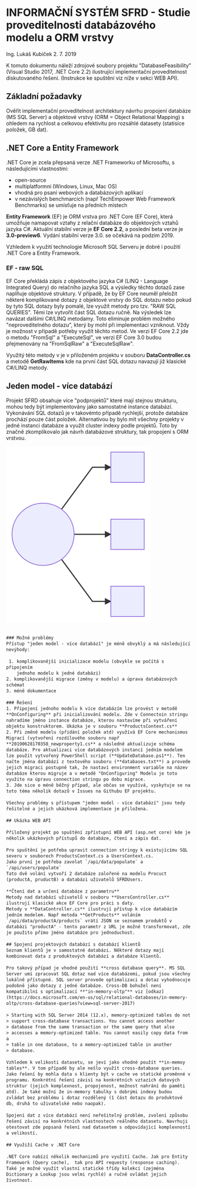 # INFORMAČNÍ SYSTÉM SFRD - Studie proveditelnosti databázového modelu a ORM vrstvy

Ing. Lukáš Kubíček
2. 7. 2019

K tomuto dokumentu náleží zdrojové soubory projektu "DatabaseFeasibility" (Visual Studio 2017, .NET Core 2.2) ilustrující implementační proveditelnost diskutovaného řešení. (Instrukce ke spuštění viz níže v sekci WEB API).

## Základní požadavky

Ověřit implementační proveditelnost architektury návrhu propojení databáze (MS SQL Server) a objektové vrstvy (ORM = Object Relational Mapping) s ohledem na rychlost a celkovou efektivitu pro rozsáhlé datasety (statisíce položek, GB dat).

## .NET Core a Entity Framework
.NET Core je zcela přepsaná verze .NET Frameworku of Microsoftu, s následujícími vlastnostmi:

 - open-source
 - multiplatformní (Windows, Linux, Mac OS)
 - vhodná pro psaní webových a databázových aplikací
 - v nezávislých benchmarcích (např TechEmpower Web Framework Benchmarks) se umísťuje na předních místech

**Entity Framework** (EF) je ORM vrstva pro .NET Core (EF Core), která umožňuje namapovat vztahy z relační databáze do objektových vztahů jazyka C#. Aktuální stabilní verze je **EF Core 2.2**, a poslední beta verze je **3.0-preview6**. Vydání stabilní verze 3.0. se očekává na podzim 2019.

Vzhledem k využití technologie Microsoft SQL Serveru je dobré i použití .NET Core a Entity Framework.

### EF - raw SQL
EF Core překládá zápis z objektového jazyka C# (LINQ - Language Integrated Query) do relačního jazyka SQL a výsledky těchto dotazů zase naplňuje objektové struktury.
V případě, že by EF Core neuměl přeložit některé komplikované dotazy z objektové vrstvy do SQL dotazu nebo pokud by tyto SQL dotazy byly pomalé, lze využít metody  pro tzv. "RAW SQL QUERIES". Těmi lze vytvořit část SQL dotazu ručně. Na výsledek lze navázat dalšími C#/LINQ metodamy.
Toto eliminuje problém možného "neproveditelného dotazu", který by mohl při implementaci vzniknout. Vždy je možnost v případě potřeby využít těchto metod.
Ve verzi EF Core 2.2 jde o metodu "FromSql" a "ExecuteSql", ve verzi EF Core 3.0 budou přejmenovány na "FromSqlRaw" a "ExecuteSqlRaw".

Využitý této metody v je v přiloženém projektu v souboru **DataController.cs** a metodě **GetRawItems** kde na první část SQL dotazu navazují již klasické C#/LINQ metody.

## Jeden model - více databází

Projekt SFRD obsahuje více "podprojektů" které mají stejnou strukturu, mohou tedy být implementovány jako samostatné instance databází. Vykonávání SQL dotazů je v takovémto případě rychlejší, protože databáze prochází pouze část položek.
Alternativou by bylo mít všechny projekty v jedné instanci databáze a  využít cluster indexy podle projektů. Toto by značně zkomplikovalo jak návrh databázové struktury, tak propojení s ORM vrstvou.


![diagram](mermaid-diagram-20190703134452.svg "Jeden model - více databází" )
```

### Možné problémy
Přístup "jeden model - více databází" je méně obvyklý a má následující nevýhody:

 1. komplikovanější inicializace modelu (obvykle se počítá s připojením
    jednoho modelu k jedné databázi)
2. komplikovanější migrace (změny v modelu) a úprava databázových schémat
3. méně dokumentace

### Řešení
1. Připojení jednoho modelu k více databázím lze provést v metodě **OnConfiguring** při inicializování modelu. Zde v Connectoin stringu nahradíme jméno instance databáze, kterou nastavíme při vytváření objektu konstruktorem. Ukázka je v souboru **ProductsContext.cs**
2. Při změně modelu (přidání položek atd) využívá EF Core mechanismus Migrací (vytvoření rozdílového souboru např **20190628170358_newproperty1.cs** a následně aktualizuje schéma databáze. Pro aktualizaci více databázových instancí jedním modelem lze použít vytvořený PowerShell script (**UpdateDatabase.ps1**). Ten načte jména databází z textového souboru (**databases.txt**) a provede jejich migraci postupně tak, že nastaví environment variable na název databáze kterou migruje a v metodě "OnConfiguring" Modelu je toto využito na úpravu connection stringu po dobu migrace.
3. Jde sice o méně běžný případ, ale občas se využívá, vyskytuje se na toto téma několik dotazů v Issues na Githubu EF projektu.

Všechny problémy s přístupem "jeden model - více databází" jsou tedy řešitelné a jejich ukázková implementace je přiložena.

## Ukázka WEB API

Přiložený projekt po spuštění zpřístupní WEB API (asp.net core) kde je několik ukázkových přístupů do databáze, čtení a zápis dat.

Pro spuštění je potřeba upravit connection stringy k existujícímu SQL severu v souborech ProductsContext.cs a UsersContext.cs.
Jako první je potřeba zavolat `/api/data/populate` a `/api/users/populate`
Tato dvě volání vytvoří 2 databáze zalořené na modelu Procuct (productA, pruductB) a databázi uživatelů SFRDUsers.

**Čtení dat a určení databáze z parametru**
Metody nad databází uživatelů v souboru **UsersController.cs** ilustrují klasické akce EF Core pro práci s daty.
Metody v **DataController.cs** ilustrují přístup k více databázím jedním modelem. Např metoda **GetProducts** voláním `/api/data/productA/products` vrátí JSON se seznamem produktů v databázi "productA" - tento parametr z URL je možné transformovat, zde je použito přímo jméno databáze pro jednoduchost.

## Spojení projektových databází s databází klientů
Seznam klientů je v samostatné databázi. Některé dotazy mají kombinovat data z produktových databází a databáze klientů.

Pro takový případ je vhodné použití **cross database query**. MS SQL Server umí zpracovat SQL dotaz nad více databázemi, pokud jsou všechny lokálně přístupné. SQL server provede optimalizaci a dotaz vyhodnocuje podobně jako dotazy z jedné databáze. Cross-DB bohužel není kompatibilní s optimalizací **"in-memory-oltp"** viz [odkaz](https://docs.microsoft.com/en-us/sql/relational-databases/in-memory-oltp/cross-database-queries?view=sql-server-2017)

> Starting with SQL Server 2014 (12.x), memory-optimized tables do not
> support cross-database transactions. You cannot access another
> database from the same transaction or the same query that also
> accesses a memory-optimized table. You cannot easily copy data from a
> table in one database, to a memory-optimized table in another
> database.

Vzhledem k velikosti datasetu, se jeví jako vhodné použít **in-memoy tables**. V tom případě by ale nešlo využít cross-database queries. Jako řešení by mohla data s klienty být v cache ve statické proměnné v programu. Konkrétní řešení závisí na konkrétních vztazích datových struktur (jejich komplexnost, propojenost, možnost nahrání do paměti atd). Je také možní že in-memory tabulky s dobrými indexy budou zvládat bez problému i dotaz rozdělený (1 část dotazu do produktové db, druhá to uživatelské nebo naopak).

Spojení dat z více databází není neřešitelný problém, zvolení způsobu řešení závisí na konkrétních vlastnostech reálného datasetu. Navrhuji otestovat zde popsaná řešení nad datasetem s odpovídající komplexností a velikostí.

## Využiží Cache v .NET Core

.NET Core nabízí několik mechanizmů pro využití Cache. Jak pro Entity Framework (Query cache),  tak pro API requesty (response caching). Také je možné využít vlastní statické třídy kolekcí (zejména Dictionary a Lookup jsou velmi rychlé) a ručně ovládat jejich životnost.
